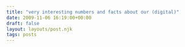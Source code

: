 ```yaml
---
title: "very interesting numbers and facts about our (digital)"
date: 2009-11-06 16:19:00+00:00
draft: false
layout: layouts/post.njk
tags: posts
---
```


  

